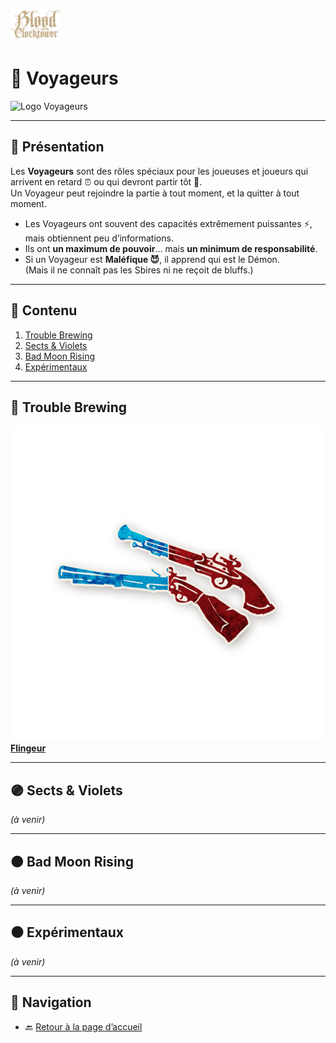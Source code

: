 
<p align="left">
  <a href="/botc-fr-bambi/">
    <img src="../images/logo.png" alt="Accueil BotC FR" width="80">
  </a>
</p>

# 🚶 Voyageurs  

![Logo Voyageurs](/botc-fr-bambi/images/Generic_traveller.png)


---

## 📖 Présentation  

Les **Voyageurs** sont des rôles spéciaux pour les joueuses et joueurs qui arrivent en retard ⏰ ou qui devront partir tôt 🚪.  
Un Voyageur peut rejoindre la partie à tout moment, et la quitter à tout moment.  

- Les Voyageurs ont souvent des capacités extrêmement puissantes ⚡, mais obtiennent peu d’informations.  
- Ils ont **un maximum de pouvoir**… mais **un minimum de responsabilité**.  
- Si un Voyageur est **Maléfique 😈**, il apprend qui est le Démon.  
  (Mais il ne connaît pas les Sbires ni ne reçoit de bluffs.)  

---

## 📂 Contenu  

1. [Trouble Brewing](#-trouble-brewing)  
2. [Sects & Violets](#-sects--violets)  
3. [Bad Moon Rising](#-bad-moon-rising)  
4. [Expérimentaux](#-expérimentaux)  

---

## 🔵 Trouble Brewing  


 ![Flingeur](../images/Icon_gunslinger.png) [**Flingeur**](voyageurs/flingeur.md)  

---

## 🟣 Sects & Violets  

*(à venir)*  

---

## 🟠 Bad Moon Rising  



*(à venir)*  

---

## ⚫️ Expérimentaux  



*(à venir)*  

---

## 📂 Navigation  
- 🔙 [Retour à la page d’accueil](../README.md)  
